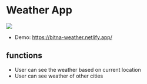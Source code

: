 # Weather App
![](https://i.imgur.com/onU4gAa.png)
* Demo: https://bitna-weather.netlify.app/


## functions 
* User can see the weather based on current location 
* User can see weather of other cities

